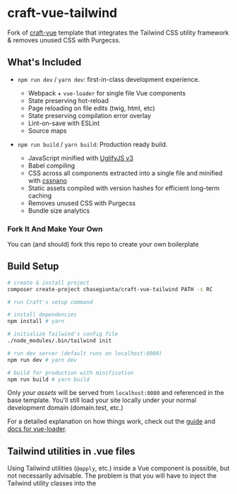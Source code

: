 # craft-vue-tailwind

Fork of [craft-vue](https://github.com/chasegiunta/craft-vue) template that integrates the Tailwind CSS utility framework & removes unused CSS with Purgecss.

## What's Included

- `npm run dev` / `yarn dev`: first-in-class development experience.
  - Webpack + `vue-loader` for single file Vue components
  - State preserving hot-reload
  - Page reloading on file edits (twig, html, etc)
  - State preserving compilation error overlay
  - Lint-on-save with ESLint
  - Source maps

- `npm run build` / `yarn build`: Production ready build.
  - JavaScript minified with [UglifyJS v3](https://github.com/mishoo/UglifyJS2/tree/harmony)
  - Babel compiling
  - CSS across all components extracted into a single file and minified with [cssnano](https://github.com/ben-eb/cssnano)
  - Static assets compiled with version hashes for efficient long-term caching
  - Removes unused CSS with Purgecss
  - Bundle size analytics

### Fork It And Make Your Own

You can (and should) fork this repo to create your own boilerplate

## Build Setup

``` bash
# create & install project
composer create-project chasegiunta/craft-vue-tailwind PATH -s RC

# run Craft's setup command

# install dependencies
npm install # yarn

# initialize Tailwind's config file
./node_modules/.bin/tailwind init

# run dev server (default runs on localhost:8080)
npm run dev # yarn dev

# build for production with minification
npm run build # yarn build
```

Only _your assets_ will be served from `localhost:8080` and referenced in the base template. You'll still load your site locally under your normal development domain (domain.test, etc.)

For a detailed explanation on how things work, check out the [guide](http://vuejs-templates.github.io/webpack/) and [docs for vue-loader](http://vuejs.github.io/vue-loader).

## Tailwind utilities in .vue files
Using Tailwind utilities (`@apply`, etc.) inside a Vue component is possible, but not necessarily advisable. The problem is that you will have to inject the Tailwind utility classes into the <style> section for your component ([example here](https://github.com/chasegiunta/craft-vue-tailwind/blob/a3a62ea1077aff1515b05d33b41aece47a877d28/src/components/HelloWorld.vue#L23)) . This will cause those styles to be repeated for every component. Purgecss definitely helps alleviate this problem, but you will still end up with some repeating rules in your CSS file. You can read more about it [on this GitHub issue](https://github.com/tailwindcss/tailwindcss/issues/1). The Tailwind team was [considering a way around this](https://github.com/tailwindcss/tailwindcss/pull/169) but at this time have decided not to implement it (yet).

## Pre-Processors

This boilerplate has pre-configured CSS extraction for most popular CSS pre-processors including LESS, SASS, Stylus, and PostCSS. To use a pre-processor, all you need to do is install the appropriate webpack loader for it. For example, to use SASS:
``` bash
npm install sass-loader node-sass --save-dev
# yarn add sass-loader node-sass --dev
```
Note you also need to install node-sass because sass-loader depends on it as a peer dependency.

Read more about this at http://vuejs-templates.github.io/webpack/pre-processors.html

## Babel Compiling
This boilerplate uses babel-preset-env for configuring babel. [You can read more about it here.](http://vuejs-templates.github.io/webpack/babel.html)

## Linting
This boilerplate uses ESLint as the linter, and uses the Standard preset with some small customizations. [You can read more about it here.(http://vuejs-templates.github.io/webpack/linter.html)
